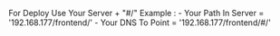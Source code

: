 For Deploy Use Your Server + "#/"
Example :
    - Your Path In Server = '192.168.177/frontend/'
    - Your DNS To Point = '192.168.177/frontend/#/'
